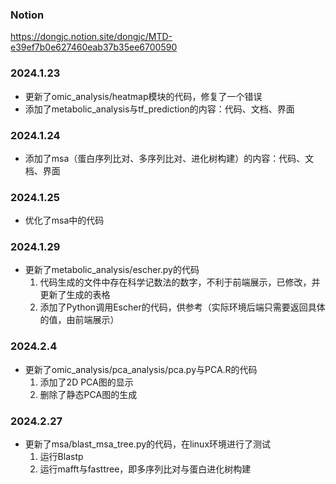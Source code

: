 


### Notion
https://dongjc.notion.site/dongjc/MTD-e39ef7b0e627460eab37b35ee6700590


### 2024.1.23
- 更新了omic_analysis/heatmap模块的代码，修复了一个错误
- 添加了metabolic_analysis与tf_prediction的内容：代码、文档、界面


### 2024.1.24
- 添加了msa（蛋白序列比对、多序列比对、进化树构建）的内容：代码、文档、界面


### 2024.1.25
- 优化了msa中的代码


### 2024.1.29
- 更新了metabolic_analysis/escher.py的代码
    1. 代码生成的文件中存在科学记数法的数字，不利于前端展示，已修改，并更新了生成的表格
    2. 添加了Python调用Escher的代码，供参考（实际环境后端只需要返回具体的值，由前端展示）


### 2024.2.4
- 更新了omic_analysis/pca_analysis/pca.py与PCA.R的代码
    1. 添加了2D PCA图的显示
    2. 删除了静态PCA图的生成


### 2024.2.27
- 更新了msa/blast_msa_tree.py的代码，在linux环境进行了测试
    1. 运行Blastp
    2. 运行mafft与fasttree，即多序列比对与蛋白进化树构建